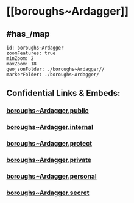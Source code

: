 # [[boroughs~Ardagger]] 


## #has_/map  



```leaflet
id: boroughs~Ardagger
zoomFeatures: true 
minZoom: 2 
maxZoom: 18
geojsonFolder: ./boroughs~Ardagger//
markerFolder: ./boroughs~Ardagger/
```




## Confidential Links & Embeds: 

### [boroughs~Ardagger.public](/_public/\Earth\Continent\Europe\Europe~Central\Austria\Austrias_States\Niederösterreich\counties~NÖ\Amstetten\cities~Amstetten\Ardaggerboroughs~Ardagger.public.md) 

### [boroughs~Ardagger.internal](/_internal/\Earth\Continent\Europe\Europe~Central\Austria\Austrias_States\Niederösterreich\counties~NÖ\Amstetten\cities~Amstetten\Ardaggerboroughs~Ardagger.internal.md) 

### [boroughs~Ardagger.protect](/_protect/\Earth\Continent\Europe\Europe~Central\Austria\Austrias_States\Niederösterreich\counties~NÖ\Amstetten\cities~Amstetten\Ardaggerboroughs~Ardagger.protect.md) 

### [boroughs~Ardagger.private](/_private/\Earth\Continent\Europe\Europe~Central\Austria\Austrias_States\Niederösterreich\counties~NÖ\Amstetten\cities~Amstetten\Ardaggerboroughs~Ardagger.private.md) 

### [boroughs~Ardagger.personal](/_personal/\Earth\Continent\Europe\Europe~Central\Austria\Austrias_States\Niederösterreich\counties~NÖ\Amstetten\cities~Amstetten\Ardaggerboroughs~Ardagger.personal.md) 

### [boroughs~Ardagger.secret](/_secret/\Earth\Continent\Europe\Europe~Central\Austria\Austrias_States\Niederösterreich\counties~NÖ\Amstetten\cities~Amstetten\Ardaggerboroughs~Ardagger.secret.md)

